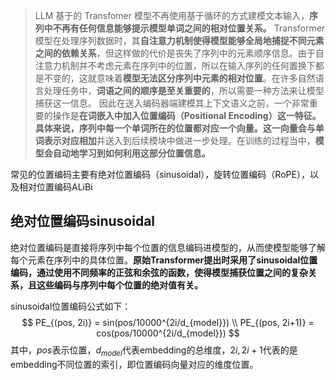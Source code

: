 

> LLM 基于的 Transfomer 模型不再使用基于循环的方式建模文本输入，**序列中不再有任何信息能够提示模型单词之间的相对位置关系。**
> Transformer 模型在处理序列数据时，其**自注意力机制使得模型能够全局地捕捉不同元素之间的依赖关系**，但这样做的代价是丧失了序列中的元素顺序信息。由于自注意力机制并不考虑元素在序列中的位置，所以在输入序列的任何置换下都是不变的，这就意味着**模型无法区分序列中元素的相对位置**。在许多自然语言处理任务中，**词语之间的顺序是至关重要的**，所以需要一种方法来让模型捕获这一信息。
> 因此在送入编码器端建模其上下文语义之前，一个非常重要的操作是**在词嵌入中加入位置编码（Positional Encoding）**这一特征。
> 具体来说，**序列中每一个单词所在的位置都对应一个向量**。这一**向量会与单词表示对应相加**并送入到后续模块中做进一步处理。在训练的过程当中，**模型会自动地学习到如何利用这部分位置信息。**

常见的位置编码主要有绝对位置编码（sinusoidal），旋转位置编码（RoPE），以及相对位置编码ALiBi

## 绝对位置编码sinusoidal

绝对位置编码是直接将序列中每个位置的信息编码进模型的，从而使模型能够了解每个元素在序列中的具体位置。**原始Transformer提出时采用了sinusoidal位置编码，通过使用不同频率的正弦和余弦的函数，使得模型捕获位置之间的复杂关系，且这些编码与序列中每个位置的绝对值有关。**

sinusoidal位置编码公式如下：
$$
PE_{(pos, 2i)} = sin(pos/10000^{2i/d_{model}}) \\
PE_{(pos, 2i+1)} = cos(pos/10000^{2i/d_{model}})
$$
其中，$pos$表示位置，$d_{model}$代表embedding的总维度，$2i, 2i+1$代表的是embedding不同位置的索引，即位置编码向量对应的维度位置。
